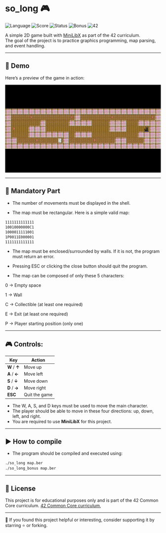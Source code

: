 # so_long 🎮

![Language](https://img.shields.io/badge/language-C-blue)  ![Score](https://img.shields.io/badge/score-100%2F100-brightgreen)  ![Status](https://img.shields.io/badge/status-complete-success)  ![Bonus](https://img.shields.io/badge/bonus-in%20progress-yellow)  ![42](https://img.shields.io/badge/42-common%20core-black)

A simple 2D game built with [MiniLibX](https://harm-smits.github.io/42docs/libs/minilibx) as part of the 42 curriculum.  
The goal of the project is to practice graphics programming, map parsing, and event handling.

---

## 📸 Demo

Here’s a preview of the game in action:

![so_long demo](https://github.com/19Jillian89/So_long/raw/main/so_long%20_demo.gif)

---

## 📝 Mandatory Part

- The number of movements must be displayed in the shell.

- The map must be rectangular. Here is a simple valid map:

```
1111111111111
10010000000C1
1000011111001
1P0011E000001
1111111111111
```  
- The map must be enclosed/surrounded by walls. If it is not, the program must
return an error.

- Pressing ESC or clicking the close button should quit the program.

- The map can be composed of only these 5 characters:

0 → Empty space

1 → Wall

C → Collectible (at least one required)

E → Exit (at least one required)

P → Player starting position (only one)

---

## 🎮 Controls:

| Key             | Action       |
|-----------------|--------------|
| **W** / **↑**   | Move up      |
| **A** / **←**   | Move left    |
| **S** / **↓**   | Move down    |
| **D** / **→**   | Move right   |
| **ESC**         | Quit the game|

- The W, A, S, and D keys must be used to move the main character.
- The player should be able to move in these four directions: up, down, left, and
right.
- You are required to use **MiniLibX** for this project.

---

## ▶️ How to compile

- The program should be compiled and executed using:

```bash
./so_long map.ber
./so_long_bonus map.ber
```
---

## 📄 License

This project is for educational purposes only and is part of the 42 Common Core curriculum. [42 Common Core curriculum](https://www.42network.org/),

---

🔗 If you found this project helpful or interesting, consider supporting it by starring ⭐️ or forking.
